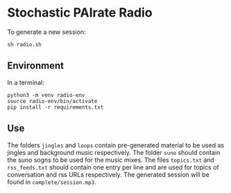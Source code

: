 # Stochastic PAIrate Radio

To generate a new session:
```
sh radio.sh
```

## Environment

In a terminal:
```
python3 -m venv radio-env
source radio-env/bin/activate
pip install -r requirements.txt
```

## Use

The folders `jingles` and `loops` contain pre-generated material to be used as jingles and background music respectively.
The folder `suno` should contain the suno sogns to be used for the music mixes.
The files `topics.txt` and `rss_feeds.txt` should contain one entry per line and are used for topics of conversation and rss URLs respectively.
The generated session will be found in `complete/session.mp3`.

